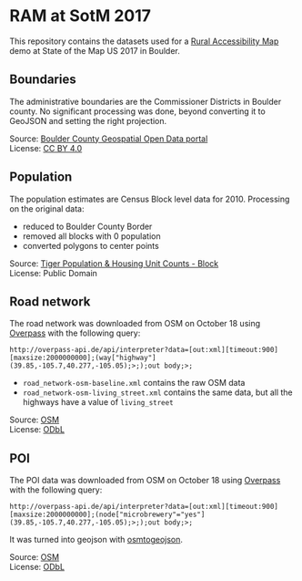 # RAM at SotM 2017
This repository contains the datasets used for a [Rural Accessibility Map](http://github.com/WorldBank-Transport/ram) demo at State of the Map US 2017 in Boulder.

## Boundaries
The administrative boundaries are the Commissioner Districts in Boulder county. No significant processing was done, beyond converting it to GeoJSON and setting the right projection.

Source: [Boulder County Geospatial Open Data portal](http://gis-bouldercounty.opendata.arcgis.com/)  
License: [CC BY 4.0](http://creativecommons.org/licenses/by/4.0/)

## Population
The population estimates are Census Block level data for 2010. Processing on the original data:

- reduced to Boulder County Border
- removed all blocks with 0 population
- converted polygons to center points

Source: [Tiger Population & Housing Unit Counts - Block](https://www.census.gov/geo/maps-data/data/tiger-data.html)  
License: Public Domain

## Road network
The road network was downloaded from OSM on October 18 using [Overpass](https://overpass-turbo.eu/#) with the following query:

```
http://overpass-api.de/api/interpreter?data=[out:xml][timeout:900][maxsize:2000000000];(way["highway"](39.85,-105.7,40.277,-105.05);>;);out body;>;
```

- `road_network-osm-baseline.xml` contains the raw OSM data
- `road_network-osm-living_street.xml` contains the same data, but all the highways have a value of `living_street`

Source: [OSM](http://openstreetmap.org)  
License: [ODbL](http://wiki.openstreetmap.org/wiki/Open_Database_License)

## POI
The POI data was downloaded from OSM on October 18 using [Overpass](https://overpass-turbo.eu/#) with the following query:

```
http://overpass-api.de/api/interpreter?data=[out:xml][timeout:900][maxsize:2000000000];(node["microbrewery"="yes"](39.85,-105.7,40.277,-105.05);>;);out body;>;
```

It was turned into geojson with [osmtogeojson](https://tyrasd.github.io/osmtogeojson/).

Source: [OSM](http://openstreetmap.org)  
License: [ODbL](http://wiki.openstreetmap.org/wiki/Open_Database_License)
